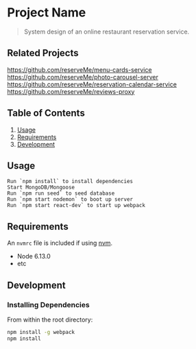 # Project Name

> System design of an online restaurant reservation service. 

## Related Projects

https://github.com/reserveMe/menu-cards-service
https://github.com/reserveMe/photo-carousel-server
https://github.com/reserveMe/reservation-calendar-service
https://github.com/reserveMe/reviews-proxy

## Table of Contents

1. [Usage](#Usage)
1. [Requirements](#requirements)
1. [Development](#development)

## Usage

```
Run `npm install` to install dependencies
Start MongoDB/Mongoose
Run `npm run seed` to seed database
Run `npm start nodemon` to boot up server
Run `npm start react-dev` to start up webpack

```
## Requirements

An `nvmrc` file is included if using [nvm](https://github.com/creationix/nvm).

- Node 6.13.0
- etc

## Development

### Installing Dependencies

From within the root directory:

```sh
npm install -g webpack
npm install
```

